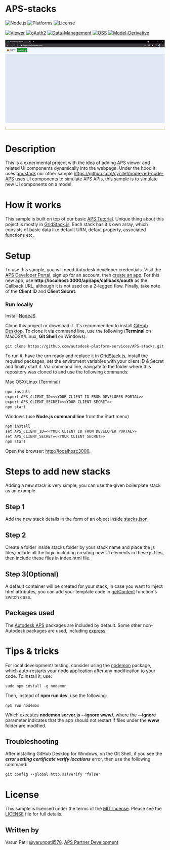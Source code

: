 # APS-stacks

![Node.js](https://img.shields.io/badge/node-%3E%3D%2010.0.0-brightgreen.svg)
![Platforms](https://img.shields.io/badge/platform-windows%20%7C%20osx%20%7C%20linux-lightgray.svg)
![License](https://img.shields.io/badge/license-MIT-green.svg)

[![Viewer](https://img.shields.io/badge/Viewer-v7-green.svg)](http://developer.autodesk.com/)
[![oAuth2](https://img.shields.io/badge/oAuth2-v2-green.svg)](http://developer.autodesk.com/)
[![Data-Management](https://img.shields.io/badge/Data%20Management-v2-green.svg)](http://developer.autodesk.com/)
[![OSS](https://img.shields.io/badge/OSS-v2-green.svg)](http://developer.autodesk.com/)
[![Model-Derivative](https://img.shields.io/badge/Model%20Derivative-v2-green.svg)](http://developer.autodesk.com/)

![thumbnail](https://raw.githubusercontent.com/autodesk-platform-services/aps-stacks/master/thumbnail.gif)

# Description

This is a experimental project with the idea of adding APS viewer and related UI components dynamically into the webpage.
Under the hood it uses [gridstack](https://gridstackjs.com/) our other sample https://github.com/cyrillef/node-red-node-APS uses UI components to simulate APS APIs, this sample is to simulate new UI components on a model.

# How it works

This sample is built on top of our basic [APS Tutorial](https://tutorials.autodesk.io). Unique thing about this poject is mostly in [GridStack.js](https://github.com/autodesk-platform-services/aps-stacks/blob/master/public/js/GridStack.js).
Each stack has it's own array, which consists of basic data like default URN, defaut property, associated functions etc.

# Setup

To use this sample, you will need Autodesk developer credentials. Visit the [APS Developer Portal](https://aps.autodesk.com), sign up for an account, then [create an app](https://aps.autodesk.com/myapps/create). For this new app, use **http://localhost:3000/api/aps/callback/oauth** as the Callback URL, although it is not used on a 2-legged flow. Finally, take note of the **Client ID** and **Client Secret**.

### Run locally

Install [NodeJS](https://nodejs.org).

Clone this project or download it. It's recommended to install [GitHub Desktop](https://desktop.github.com/). To clone it via command line, use the following (**Terminal** on MacOSX/Linux, **Git Shell** on Windows):

    git clone https://github.com/autodesk-platform-services/APS-stacks.git
    

To run it, have the urn ready and replace it in [GridStack.js](https://github.com/autodesk-platform-services/aps-stacks/blob/master/public/js/GridStack.js#L5), install the required packages, set the enviroment variables with your client ID & Secret and finally start it. Via command line, navigate to the folder where this repository was cloned to and use the following commands:

Mac OSX/Linux (Terminal)

    npm install
    export APS_CLIENT_ID=<<YOUR CLIENT ID FROM DEVELOPER PORTAL>>
    export APS_CLIENT_SECRET=<<YOUR CLIENT SECRET>>
    npm start

Windows (use **Node.js command line** from the Start menu)

    npm install
    set APS_CLIENT_ID=<<YOUR CLIENT ID FROM DEVELOPER PORTAL>>
    set APS_CLIENT_SECRET=<<YOUR CLIENT SECRET>>
    npm start

Open the browser: [http://localhost:3000](http://localhost:3000).

# Steps to add new stacks
Adding a new stack is very simple, you can use the given boilerplate stack as an example.

## Step 1
Add the new stack details in the form of an object inside [stacks.json](https://github.com/autodesk-platform-services/aps-stacks/blob/master/public/js/stacks.json)

## Step 2
Create a folder inside stacks folder by your stack name and place the js files,include all the logic including creating new UI elements in these js files, then include these files in index.html file.

## Step 3(Optional)
A default container will be created for your stack, in case you want to inject html attributes, you can add your template code in [getContent](https://github.com/autodesk-platform-services/aps-stacks/blob/master/public/js/GridStack.js#L35) function's switch case.

## Packages used

The [Autodesk APS](https://www.npmjs.com/package/APS-apis) packages are included by default. Some other non-Autodesk packages are used, including [express](https://www.npmjs.com/package/express).

# Tips & tricks

For local development/ testing, consider using the [nodemon](https://www.npmjs.com/package/nodemon) package, which auto-restarts your node application after any modification to your code. To install it, use:

    sudo npm install -g nodemon

Then, instead of **npm run dev**, use the following:

    npm run nodemon

Which executes **nodemon server.js --ignore www/**, where the **--ignore** parameter indicates that the app should not restart if files under the **www** folder are modified.

## Troubleshooting

After installing GitHub Desktop for Windows, on the Git Shell, if you see the ***error setting certificate verify locations*** error, then use the following command:

    git config --global http.sslverify "false"

# License

This sample is licensed under the terms of the [MIT License](http://opensource.org/licenses/MIT).
Please see the [LICENSE](LICENSE) file for full details.

## Written by

Varun Patil [@varunpatil578](https://twitter.com/varunpatil578), [APS Partner Development](http://APS.autodesk.com)
